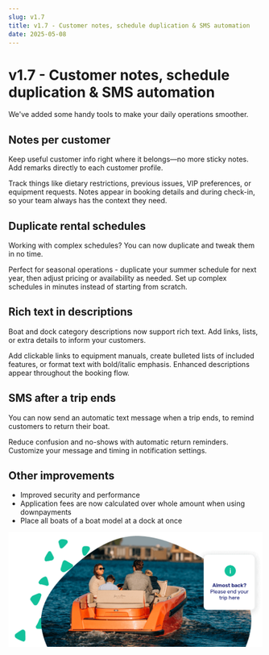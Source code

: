 ```yaml
---
slug: v1.7
title: v1.7 - Customer notes, schedule duplication & SMS automation
date: 2025-05-08
---
```


# v1.7 - Customer notes, schedule duplication & SMS automation

We've added some handy tools to make your daily operations smoother.

## Notes per customer

Keep useful customer info right where it belongs—no more sticky notes. Add remarks directly to each customer profile.

Track things like dietary restrictions, previous issues, VIP preferences, or equipment requests. Notes appear in booking details and during check-in, so your team always has the context they need.

## Duplicate rental schedules

Working with complex schedules? You can now duplicate and tweak them in no time.

Perfect for seasonal operations - duplicate your summer schedule for next year, then adjust pricing or availability as needed. Set up complex schedules in minutes instead of starting from scratch.

## Rich text in descriptions

Boat and dock category descriptions now support rich text. Add links, lists, or extra details to inform your customers.

Add clickable links to equipment manuals, create bulleted lists of included features, or format text with bold/italic emphasis. Enhanced descriptions appear throughout the booking flow.

## SMS after a trip ends

You can now send an automatic text message when a trip ends, to remind customers to return their boat.

Reduce confusion and no-shows with automatic return reminders. Customize your message and timing in notification settings.

## Other improvements

- Improved security and performance
- Application fees are now calculated over whole amount when using downpayments
- Place all boats of a boat model at a dock at once

![](./images/v1.7.text_notification_return_boatrental.png)
